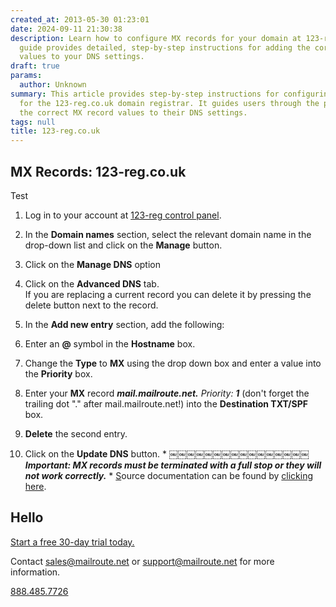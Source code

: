 ```yaml
---
created_at: 2013-05-30 01:23:01
date: 2024-09-11 21:30:38
description: Learn how to configure MX records for your domain at 123-reg.co.uk. This
  guide provides detailed, step-by-step instructions for adding the correct MX record
  values to your DNS settings.
draft: true
params:
  author: Unknown
summary: This article provides step-by-step instructions for configuring MX records
  for the 123-reg.co.uk domain registrar. It guides users through the process of adding
  the correct MX record values to their DNS settings.
tags: null
title: 123-reg.co.uk
---
```



## MX Records: 123-reg.co.uk

Test

  1. Log in to your account at [123-reg control panel](https://www.123-reg.co.uk/secure/).
  2. In the **Domain names** section, select the relevant domain name in the drop-down list and click on the **Manage** button.
  3. Click on the **Manage DNS** option
  4. Click on the **Advanced DNS** tab.  
If you are replacing a current record you can delete it by pressing the delete
button next to the record.

  5. In the **Add new entry** section, add the following:
  6. Enter an **@** symbol in the **Hostname** box.
  7. Change the **Type** to **MX** using the drop down box and enter a value into the **Priority** box.
  8. Enter your **MX** record _**mail.mailroute.net.** Priority: **1**_ (don't forget the trailing dot "." after mail.mailroute.net!) into the **Destination TXT/SPF** box.
  9. **Delete** the second entry.
  10. Click on the **Update DNS** button. 
    * _**￼￼￼￼￼￼￼￼￼￼￼￼￼￼￼￼Important: MX records must be terminated with a full stop or they will not work correctly.**_
    * [S](https://www.123-reg.co.uk/support/crmfileserver/UK/Root/Downloadable%20Guides/DNS%20Management/DNS%20Management%20guide.pdf)ource documentation can be found by [clicking here](https://www.123-reg.co.uk/support/crmfileserver/UK/Root/Downloadable%20Guides/DNS%20Management/DNS%20Management%20guide.pdf). 

[
](https://www.123-reg.co.uk/support/crmfileserver/UK/Root/Downloadable%20Guides/DNS%20Management/DNS%20Management%20guide.pdf)

## Hello

[Start a free 30-day trial today.](http://mailroute.net/signup.html)

Contact [sales@mailroute.net](mailto:sales@mailroute.net) or
[support@mailroute.net](mailto:support@mailroute.net) for more information.

[888.485.7726](tel:888.485.7726)

